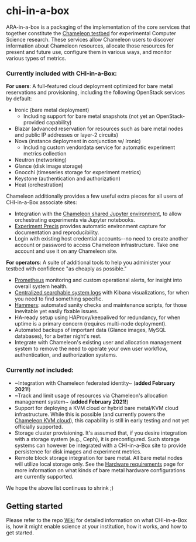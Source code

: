 # chi-in-a-box


ARA-in-a-box is a packaging of the implementation of the core services that together constitute the [Chameleon testbed](https://www.chameleoncloud.org/) for experimental Computer Science research. These services allow Chameleon users to discover information about Chameleon resources, allocate those resources for present and future use, configure them in various ways, and monitor various types of metrics.

### Currently included with CHI-in-a-Box:

**For users**:
A full-featured cloud deployment optimized for bare metal reservations and provisioning, including the following OpenStack services by default:

- Ironic (bare metal deployment)
  - Including support for bare metal snapshots (not yet an OpenStack-provided capability)
- Blazar (advanced reservation for resources such as bare metal nodes and public IP addresses or layer-2 circuits)
- Nova (instance deployment in conjunction w/ Ironic)
  - Including custom vendordata service for automatic experiment metrics collection
- Neutron (networking)
- Glance (disk image storage)
- Gnocchi (timeseries storage for experiment metrics)
- Keystone (authentication and authorization)
- Heat (orchestration)

Chameleon additionally provides a few useful extra pieces for all users of CHI-in-a-Box associate sites:

- Integration with the [Chameleon shared Jupyter environment](https://chameleoncloud.readthedocs.io/en/latest/technical/jupyter.html), to allow orchestrating experiments via Jupyter notebooks.
- [Experiment Precis](https://chameleoncloud.readthedocs.io/en/latest/technical/ep.html) provides automatic environment capture for documentation and reproducibility.
- Login with existing host credential accounts--no need to create another account or password to access Chameleon infrastructure. Take one account and use it on any Chameleon site.


**For operators**:
A suite of additional tools to help you administer your testbed with confidence "as cheaply as possible."

- [Prometheus](https://prometheus.io/) monitoring and custom operational alerts, for insight into overall system health.
- [Centralized searchable system logs](https://docs.openstack.org/kolla-ansible/latest/reference/logging-and-monitoring/central-logging-guide.html) with Kibana visualizations, for when you need to find something specific.
- [Hammers](https://github.com/chameleoncloud/hammers): automated sanity checks and maintenance scripts, for those inevitable yet easily fixable issues.
- HA-ready setup using HAProxy/keepalived for redundancy, for when uptime is a primary concern (requires multi-node deployment).
- Automated backups of important data (Glance images, MySQL databases), for a better night's rest.
- Integrate with Chameleon's existing user and allocation management system to remove the need to operate your own user workflow, authentication, and authorization systems.

### Currently _not_ included:

- ~Integration with Chameleon federated identity~ (**added February 2021!**)
- ~Track and limit usage of resources via Chameleon's allocation management system~ (**added February 2021!**)
- Support for deploying a KVM cloud or hybrid bare metal/KVM cloud infrastructure. While this is possible (and currently powers the [Chameleon KVM cloud](https://chameleoncloud.readthedocs.io/en/latest/technical/kvm.html)), this capability is still in early testing and not yet officially supported.
- Storage cluster provisioning. It's assumed that, if you desire integration with a storage system (e.g., Ceph), it is preconfigured. Such storage systems can however be integrated with a CHI-in-a-Box site to provide persistence for disk images and experiment metrics.
- Remote block storage integration for bare metal. All bare metal nodes will utilize local storage only. See the [Hardware requirements](https://github.com/ChameleonCloud/chi-in-a-box/wiki/Hardware-requirements) page for more information on what kinds of bare metal hardware configurations are currently supported.

We hope the above list continues to shrink ;)

## Getting started

Please refer to the repo [Wiki](https://github.com/ChameleonCloud/ansible-playbooks/wiki) for detailed information on what CHI-in-a-Box is, how it might enable science at your institution, how it works, and how to get started.
